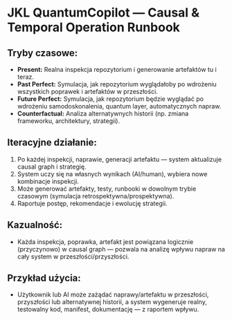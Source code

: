 # JKL QuantumCopilot — Causal & Temporal Operation Runbook

## Tryby czasowe:
- **Present:** Realna inspekcja repozytorium i generowanie artefaktów tu i teraz.
- **Past Perfect:** Symulacja, jak repozytorium wyglądałoby po wdrożeniu wszystkich poprawek i artefaktów w przeszłości.
- **Future Perfect:** Symulacja, jak repozytorium będzie wyglądać po wdrożeniu samodoskonalenia, quantum layer, automatycznych napraw.
- **Counterfactual:** Analiza alternatywnych historii (np. zmiana frameworku, architektury, strategii).

## Iteracyjne działanie:
1. Po każdej inspekcji, naprawie, generacji artefaktu — system aktualizuje causal graph i strategię.
2. System uczy się na własnych wynikach (AI/human), wybiera nowe kombinacje inspekcji.
3. Może generować artefakty, testy, runbooki w dowolnym trybie czasowym (symulacja retrospektywna/prospektywna).
4. Raportuje postęp, rekomendacje i ewolucję strategii.

## Kazualność:
- Każda inspekcja, poprawka, artefakt jest powiązana logicznie (przyczynowo) w causal graph — pozwala na analizę wpływu napraw na cały system w przeszłości/przyszłości.

## Przykład użycia:
- Użytkownik lub AI może zażądać naprawy/artefaktu w przeszłości, przyszłości lub alternatywnej historii, a system wygeneruje realny, testowalny kod, manifest, dokumentację — z raportem wpływu.